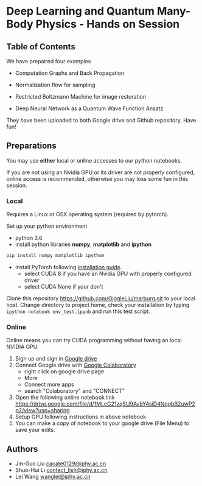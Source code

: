 # Deep Learning and Quantum Many-Body Physics - Hands on Session

## Table of Contents
We have prepaired four examples
* Computation Graphs and Back Propagation
* Normalization flow for sampling
* Restricted Boltzmann Machine for image restoration

* Deep Neural Network as a Quantum Wave Function Ansatz

They have been uploaded to both Google drive and Github repository. Have fun! 

## Preparations
You may use **either** local or online accesses to our python notebooks.

If you are not using an Nvidia GPU or its driver are not properly configured, online access is recommended,
otherwise you may loss some fun in this session.

### Local
Requires a Linux or OSX operating system (required by pytorch).

Set up your python environment
* python 3.6
* install python libraries **numpy**, **matplotlib** and **ipython**
```bash
pip install numpy matplotlib ipython
```
* install PyTorch following [installation guide](http://pytorch.org/).
    * select CUDA 8 if you have an Nvidia GPU with properly configured driver
    * select CUDA None if your don't

Clone this repository https://github.com/GiggleLiu/marburg.git to your local host.
Change directory to project home, check your installation by typing `ipython notebook env_test.ipynb` and run this test script.

### Online
Online means you can try CUDA programming without having an local NVIDIA GPU.
1. Sign up and sign in [Google drive](https://drive.google.com/)
2. Connect Google drive with [Google Colaboratory](https://colab.research.google.com)
    - right click on google drive page
    - More
    - Connect more apps
    - search "Colaboratory" and "CONNECT"
3. Open the following online notebook link
    https://drive.google.com/file/d/1MLcG21zqSU9AvbY4siD4NqqbB2uwP2p2/view?usp=sharing
4. Setup GPU following instructions in above notebook
5. You can make a copy of notebook to your google drive (File Menu) to save your edits.

## Authors
* Jin-Guo Liu <cacate0129@iphy.ac.cn>
* Shuo-Hui Li <contact_lish@iphy.ac.cn>
* Lei Wang <wanglei@iphy.ac.cn>
